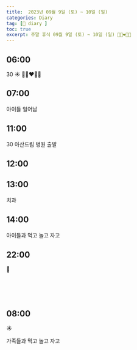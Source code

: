 ```yaml
---
title:  2023년 09월 9일 (토) ~ 10일 (일)
categories: Diary
tag: [📒 diary ]
toc: true
excerpt: 주말 휴식 09월 9일 (토) ~ 10일 (일) 👩🏻‍❤️‍👨🏻
---
```


## 06:00

30 ☀️  👩🏻‍❤️‍👨🏻

## 07:00

아이들 일어남

## 11:00

30 아산드림 병원 출발

## 12:00

## 13:00

치과

## 14:00

아이들과 먹고 놀고 자고

## 22:00

🌙

<br><br><br>

## 08:00

☀️

가족들과 먹고 놀고 자고

<br><br><br>